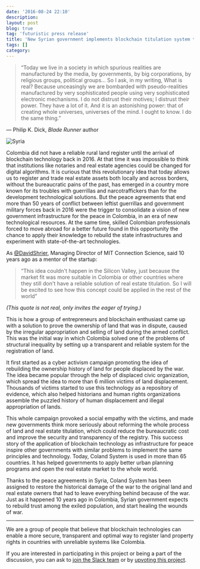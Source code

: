 ```yaml
---
date: '2016-08-24 22:10'
description: 
layout: post
blog: true
tag: 'futuristic press release'
title: 'New Syrian government implements blockchain titulation system to heal the wounds of war'
tags: []
category: 
---
```


> “Today we live in a society in which spurious realities are manufactured by the media, by governments, by big corporations, by religious groups, political groups... So I ask, in my writing, What is real? Because unceasingly we are bombarded with pseudo-realities manufactured by very sophisticated people using very sophisticated electronic mechanisms. I do not distrust their motives; I distrust their power. They have a lot of it. And it is an astonishing power: that of creating whole universes, universes of the mind. I ought to know. I do the same thing.” 

― Philip K. Dick,  *Blade Runner* author

![Syria](http://images.alarabiya.net/5f/f6/640x392_23707_235010.jpg "Syria")

Colombia did not have a reliable rural land register until the arrival of blockchain technology back in 2016. At that time it was impossible to think that institutions like notaries and real estate agencies could be changed for digital algorithms. It is curious that this revolutionary idea that today allows us to register and trade real estate assets both locally and across borders, without the bureaucratic pains of the past, has emerged in a country more known for its troubles with guerrillas and narcotraffickers than for the development  technological solutions. But the peace agreements that end more than 50 years of conflict between leftist guerrillas and government military forces back in 2016 were the trigger to consolidate a vision of new government infrastructure for the peace in Colombia, in an era of new technological resources. At the same time, skilled Colombian professionals forced to move abroad for a better future found in this opportunity the chance to apply their knowledge to rebuild the state infrastructures and experiment with state-of-the-art technologies.

As [@DavidShrier](https://twitter.com/davidshrier?lang=ca), Managing Director of MIT Connection Science, said 10 years ago as a mentor of the startup:

> “This idea couldn't happen in the Silicon Valley, just because the market fit was more suitable in Colombia or other countries where they still don't have a reliable solution of real estate titulation. So I will be excited to see how this concept could be applied in the rest of the world”

*(This quote is not real, only invites the eager of trying.)*

This is how a group of entrepreneurs and blockchain enthusiast came up with a solution to prove the ownership of land that was in dispute, caused by the irregular appropriation and selling of land during the armed conflict. This was the initial way in which Colombia solved one of the problems of structural inequality by setting up a transparent and reliable system for the registration of land. 

It first started as a cyber activism campaign promoting the idea of rebuilding the ownership history of land for people displaced by the war. The idea became popular through the help of displaced civic organization, which spread the idea to more than 6 million victims of land displacement. Thousands of victims started to use this technology as a repository of evidence, which also helped historians and human rights organizations assemble the puzzled history of human displacement and illegal appropriation of lands. 

This whole campaign provoked a social empathy with the victims, and made new governments think more seriously about reforming the whole process of land and real estate titulation, which could reduce the bureaucratic cost and improve the security and transparency of the registry. This success story of the application of blockchain technology as infrastructure for peace inspire other governments with similar problems  to implement the same principles and technology. Today, Coland System is used in more than 65 countries. It has helped governments to apply better urban planning programs and open the real estate market to the whole world. 

Thanks to the peace agreements in Syria, Coland System has been assigned to restore the historical damage of the war to the original land and real estate owners that had to leave everything behind because of the war. Just as it happened 10 years ago in Colombia, Syrian government expects to rebuild trust among the exiled population, and start healing the wounds of war.


------------



We are a group of people that believe that blockchain technologies can enable a more secure, transparent and optimal way to register land property rights in countries with unreliable systems like Colombia.

If you are interested in participating in this project or being a part of the discussion, you can ask to [join the Slack team](https://jpcorrea.typeform.com/to/cWN32T "join the Slack team") or by [upvoting this project](http://https://steemit.com/startups/@jpca78/give-peace-a-heart-rural-land-register-for-the-peace-in-colombia "upvoting this project").
